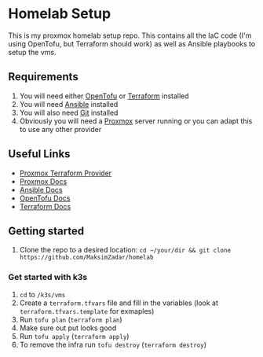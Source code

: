 # Homelab Setup
This is my proxmox homelab setup repo. This contains all the IaC code (I'm using OpenTofu, but Terraform should work) as well 
as Ansible playbooks to setup the vms. 

## Requirements
1. You will need either [OpenTofu](https://opentofu.org/docs/intro/install/) or [Terraform](https://developer.hashicorp.com/terraform/install) installed
2. You will need [Ansible](https://docs.ansible.com/ansible/latest/installation_guide/intro_installation.html) installed
3. You will also need [Git](https://git-scm.com/downloads) installed
4. Obviously you will need a [Proxmox](https://www.proxmox.com/en/proxmox-virtual-environment/get-started) server running or you can adapt this to use any other provider

## Useful Links
- [Proxmox Terraform Provider](https://registry.terraform.io/providers/Telmate/proxmox/latest/docs)
- [Proxmox Docs](https://pve.proxmox.com/pve-docs/)
- [Ansible Docs](https://docs.ansible.com/ansible/latest/getting_started/index.html)
- [OpenTofu Docs](https://opentofu.org/docs/intro/)
- [Terraform Docs](https://developer.hashicorp.com/terraform/docs)

## Getting started
1. Clone the repo to a desired location: `cd ~/your/dir && git clone https://github.com/MaksimZadar/homelab`

### Get started with k3s
1. `cd` to `/k3s/vms`
2. Create a `terraform.tfvars` file and fill in the variables (look at `terraform.tfvars.template` for exmaples)
3. Run `tofu plan` (`terraform plan`)
4. Make sure out put looks good
5. Run `tofu apply` (`terraform apply`)
6. To remove the infra run `tofu destroy` (`terraform destroy`)